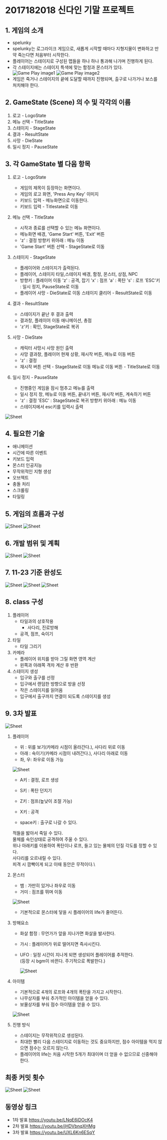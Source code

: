# 2017182018 신다인 기말 프로젝트

## 1. 게임의 소개
 - spelunky
 - spelunky는 로그라이크 게임으로, 새롭게 시작할 때마다 지형지물이 변화하고 만약 죽는다면 처음부터 시작한다.
 - 플레이어는 스테이지로 구성된 맵들을 하나 하나 통과해 나가며 진행하게 된다.
 - 각 스테이지에는 스테이지 특색에 맞는 함정과 몬스터가 있다.
![Game Play image1](https://steamcdn-a.akamaihd.net/steam/apps/239350/ss_8fb56a4fb17d6c777c12952d6642652b063b5528.1920x1080.jpg)
![Game Play image2](https://steamcdn-a.akamaihd.net/steam/apps/239350/ss_b2d531be63261ac6627511b8a0ea7fe1c2ddb8b6.1920x1080.jpg)
 - 게임은 죽거나 스테이지의 끝에 도달할 때까지 진행되며, 출구로 나가거나 보스를 처치해야 한다.

## 2. GameState (Scene) 의 수 및 각각의 이름
 1. 로고 - LogoState
 2. 메뉴 선택 - TitleState
 3. 스테이지 - StageState
 4. 결과 - ResultState
 5. 사망 - DieState
 6. 일시 정지 - PauseState

## 3. 각 GameState 별 다음 항목
 1. 로고 - LogoState
 	- 게임의 제목이 등장하는 화면이다.
 	- 게임의 로고 화면, 'Press Any Key' 이미지
 	- 키보드 입력 - 메뉴화면으로 이동한다.
 	- 키보드 입력 - Titlestate로 이동

 2. 메뉴 선택 - TitleState
  	- 시작과 종료를 선택할 수 있는 메뉴 화면이다.
  	- 메뉴화면 배경, 'Game Start' 버튼, 'Exit' 버튼
  	- 'z' : 결정
  	  방향키 위아래 : 메뉴 이동 
  	- 'Game Start' 버튼 선택 - StageState로 이동

 3. 스테이지 - StageState
 	- 플레이어와 스테이지가 출력된다.
 	- 플레이어, 스테이지 타일,스테이지 배경, 함정, 몬스터, 상점, NPC
 	- 방향키 : 플레이어 이동
 	  'z' : 공격, 잡기
 	  'x' : 점프
 	  'a' : 폭탄
 	  's' : 로프
 	  'ESC'키 : 일시 정지, PauseState로 이동
 	- 플레이어 사망 - DieState로 이동 
 	  스테이지 클리어 - ResultState로 이동

 4. 결과 - ResultState
 	- 스테이지가 끝난 후 결과 출력
 	- 결과창, 플레이어 이동 애니메이션, 총점
 	- 'z'키 : 확인, StageState로 복귀
 5. 사망 - DieState
 	- 캐릭터 사망시 사망 원인 출력 
 	- 사망 결과창, 플레이어 현재 상황, 재시작 버튼, 메뉴로 이동 버튼
 	- 'z' : 결정
 	- 재시작 버튼 선택 - StageState로 이동 
 	  메뉴로 이동 버튼 - TitleState로 이동
 6. 일시 정지 - PauseState
 	- 진행중인 게임을 잠시 멈추고 메뉴를 출력
 	- 일시 정지 창, 메뉴로 이동 버튼, 끝내기 버튼, 재시작 버튼, 계속하기 버튼
 	- 'z' : 결정
 	  'ESC' : StageState로 복귀
  	  방향키 위아래 : 메뉴 이동 
 	- 스테이지에서 esc키를 입력시 출력

![Sheet](/img/State.png)

## 4. 필요한 기술
- 애니메이션
- 시간에 따른 이벤트
- 키보드 입력
- 몬스터 인공지능
- 무작위적인 지형 생성
- 오브젝트
- 충돌 처리
- 스크롤링
- 타일링

## 5. 게임의 흐름과 구성
![Sheet](/img/Main.PNG)
![Sheet](/img/GameProgress.PNG)

## 6. 개발 범위 및 계획
![Sheet](/img/Width.PNG)
![Sheet](/img/Plan.PNG)

## 7. 11-23 기준 완성도
![Sheet](/img/11_23.PNG)
![Sheet](/img/capture.PNG)
![Sheet](/img/boom_capture.PNG)

## 8. class 구성
 1. 플레이어
 	- 타일과의 상호작용
 		- 사다리, 진로방해
 	- 공격, 점프, 숙이기
 2. 타일
	- 타일 그리기 
 3. 카메라
	- 플레이어 위치를 받아 그릴 화면 영역 계산
	- 왼쪽과 아래쪽 격차 계산 후 반환
 4. 스테이지 생성
	- 입구와 출구를 선정
	- 입구에서 랜덤한 방향으로 방을 선정
	- 작은 스테이지를 읽어옴
	- 입구에서 출구까지 연결이 되도록 스테이지를 생성

## 9. 3차 발표
![Sheet](/img/구현범위.PNG)


 1. 플레이어
	- 위 : 위를 보기(카메라 시점이 올라간다.), 사다리 위로 이동
	- 아래 : 숙이기(카메라 시점이 내려간다.), 사다리 아래로 이동
	- 좌, 우: 좌우로 이동 가능

	![Sheet](/img/플레이어.PNG)

	- A키 : 결정, 로프 생성
	- S키 : 폭탄 던지기
	- Z키 : 점프(높낮이 조절 가능)
	- X키 : 공격

	- space키 : 출구로 나갈 수 있다.

	적들을 밣아서 죽일 수 있다.\
	물체를 숙인상태로 공격하여 주울 수 있다.\
	위나 아래키를 이용하여 폭탄이나 로프, 들고 있는 물체의 던질 각도를 정할 수 있다.\
	사다리를 오르내릴 수 있다.\
	피격 시 깜빡이게 되고 이때 동안은 무적이다.\

 2. 몬스터 
	- 뱀 : 가만히 있거나 좌우로 이동
	- 거미 : 점프를 뛰며 이동

	![Sheet](/img/몬스터.PNG)

	- 기본적으로 몬스터에 닿을 시 플레이어의 life가 줄어든다.

 3. 방해요소
 	- 화살 함정 : 무언가가 앞을 지나가면 화살을 발사한다.
 	- 가시 : 플레이어가 위로 떨어지면 즉사시킨다.
 	- UFO : 일정 시간이 지나게 되면 생성되어 플레이어를 추적한다.\
 	  (등장 시 bgm이 바뀐다. 주기적으로 폭발한다.)

 	  ![Sheet](/img/방해요소.PNG)


 4. 아이템 
 	- 기본적으로 4개의 로프와 4개의 폭탄을 가지고 시작한다.
 	- 나무상자를 부숴 추가적인 아이템을 얻을 수 있다.
 	- 보물상자를 부숴 점수 아이템을 얻을 수 있다.

 	![Sheet](/img/아이템.PNG)

 5. 진행 방식
 	- 스테이지는 무작위적으로 생성된다.
 	- 최대한 빨리 다음 스테이지로 이동하는 것도 중요하지만, 점수 아이템을 먹지 않으면 점수는 오르지 않는다.
 	- 플레이어의 life는 처음 시작한 5개가 최대이며 더 얻을 수 없으므로 신중해야 한다.


## 최종 커밋 횟수
![Sheet](/img/최종커밋횟수.PNG)
![Sheet](/img/인터뷰.PNG)

## 동영상 링크
 - 1차 발표 
	<https://youtu.be/LNqE6iDOcK4>
 - 2차 발표 
	<https://youtu.be/jHDVbnqXHMg>
 - 3차 발표 
	<https://youtu.be/UXL6Kn6ESqY>